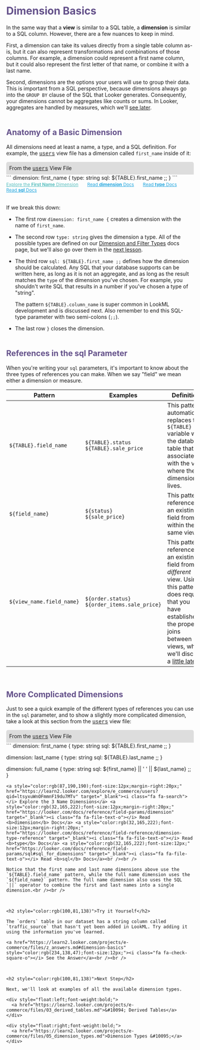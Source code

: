 <h1 style="color:rgb(100,81,138)">Dimension Basics</h1>

In the same way that a **view** is similar to a SQL table, a **dimension** is similar to a SQL column. However, there are a few nuances to keep in mind.

First, a dimension can take its values directly from a single table column as-is, but it can also represent transformations and combinations of those columns. For example, a dimension could represent a first name column, but it could also represent the first letter of that name, or combine it with a last name.

Second, dimensions are the options your users will use to group their data. This is important from a SQL perspective, because dimensions always go into the `GROUP BY` clause of the SQL that Looker generates. Consequently, your dimensions cannot be aggregates like counts or sums. In Looker, aggregates are handled by measures, which we'll [see later](https://learn2.looker.com/projects/e-commerce/files/08_measure_basics.md).<br /><br />



<h2 style="color:rgb(100,81,138)">Anatomy of a Basic Dimension</h2>

All dimensions need at least a name, a type, and a SQL definition.  For example, the <a href="https://learn2.looker.com/projects/e-commerce/files/users.view.lkml" style="font-family:Monaco,Menlo,Consolas,Courier New,monospace;">users</a> view file has a dimension called `first_name` inside of it:

<div style="border-radius:5px 5px 0 0;padding:8px;background-color:rgb(221,221,221);">
 From the <a href="https://learn2.looker.com/projects/e-commerce/files/users.view.lkml" style="font-family:Monaco,Menlo,Consolas,Courier New,monospace;">users</a> View File</a>
</div>
```
dimension: first_name {
  type: string
  sql: ${TABLE}.first_name ;;
}
```
<a style="color:rgb(87,190,190);font-size:12px;margin-right:20px;" href="https://learn2.looker.com/explore/e_commerce/users?qid=jtPswL67nirLQVwtX0qhmT" target="_blank"><i class="fa fa-search"></i> Explore the <b>First Name</b> Dimension</a> <a style="color:rgb(32,165,222);font-size:12px;margin-right:20px;" href="https://looker.com/docs/reference/field-params/dimension" target="_blank"><i class="fa fa-file-text-o"></i> Read <b>dimension</b> Docs</a> <a style="color:rgb(32,165,222);font-size:12px;margin-right:20px;" href="https://looker.com/docs/reference/field-reference/dimension-type-reference" target="_blank"><i class="fa fa-file-text-o"></i> Read <b>type</b> Docs</a> <a style="color:rgb(32,165,222);font-size:12px;" href="https://looker.com/docs/reference/field-params/sql#sql_for_dimensions" target="_blank"><i class="fa fa-file-text-o"></i> Read <b>sql</b> Docs</a><br /><br />

If we break this down:

+ The first row `dimension: first_name {` creates a dimension with the name of `first_name`.

+ The second row `type: string` gives the dimension a type. All of the possible types are defined on our [Dimension and Filter Types](https://looker.com/docs/reference/field-reference/dimension-type-reference) docs page, but we'll also go over them in the [next lesson](https://learn2.looker.com/projects/e-commerce/files/05_dimension_types.md).

+ The third row `sql: ${TABLE}.first_name ;;` defines how the dimension should be calculated. Any SQL that your database supports can be written here, as long as it is not an aggregate, and as long as the result matches the `type` of the dimension you've chosen. For example, you shouldn't write SQL that results in a number if you've chosen a type of "string".

  The pattern `${TABLE}.column_name` is super common in LookML development and is discussed next. Also remember to end this SQL-type parameter with two semi-colons (`;;`).

+ The last row `}` closes the dimension.<br /><br />



<h2 style="color:rgb(100,81,138)">References in the sql Parameter</h2>

When you're writing your `sql` parameters, it's important to know about the three types of references you can make. When we say "field" we mean either a dimension or measure.

Pattern | Examples | Definition
--------|----------|-----------
`${TABLE}.field_name` | `${TABLE}.status`<br />`${TABLE}.sale_price` | This pattern automatically replaces the `${TABLE}` variable with the database table that is associated with the view where the dimension lives.
`${field_name}` | `${status}`<br />`${sale_price}` | This pattern references an existing field from within the same view.
`${view_name.field_name}` | `${order.status}`<br />`${order_items.sale_price}` | This pattern references an existing field from a *different* view. Using this pattern does require that you have established the proper joins between views, which we'll discuss a [little later](https://learn2.looker.com/projects/e-commerce/files/12_explore_basics.md).

<br />



<h2 style="color:rgb(100,81,138)">More Complicated Dimensions</h2>

Just to see a quick example of the different types of references you can use in the `sql` parameter, and to show a slightly more complicated dimension, take a look at this section from the <a href="https://learn2.looker.com/projects/e-commerce/files/users.view.lkml" style="font-family:Monaco,Menlo,Consolas,Courier New,monospace;">users</a> view file:

<div style="border-radius:5px 5px 0 0;padding:8px;background-color:rgb(221,221,221);">
 From the <a href="https://learn2.looker.com/projects/e-commerce/files/users.view.lkml" style="font-family:Monaco,Menlo,Consolas,Courier New,monospace;">users</a> View File</a>
</div>
```
dimension: first_name {
  type: string
  sql: ${TABLE}.first_name ;;
}

dimension: last_name {
  type: string
  sql: ${TABLE}.last_name ;;
}

dimension: full_name {
  type: string
  sql: ${first_name} || ' ' || ${last_name} ;;
}
```
<a style="color:rgb(87,190,190);font-size:12px;margin-right:20px;" href="https://learn2.looker.com/explore/e_commerce/users?qid=ltsyxuWnOFmmnF19du7MTv" target="_blank"><i class="fa fa-search"></i> Explore the 3 Name Dimensions</a> <a style="color:rgb(32,165,222);font-size:12px;margin-right:20px;" href="https://looker.com/docs/reference/field-params/dimension" target="_blank"><i class="fa fa-file-text-o"></i> Read <b>dimension</b> Docs</a> <a style="color:rgb(32,165,222);font-size:12px;margin-right:20px;" href="https://looker.com/docs/reference/field-reference/dimension-type-reference" target="_blank"><i class="fa fa-file-text-o"></i> Read <b>type</b> Docs</a> <a style="color:rgb(32,165,222);font-size:12px;" href="https://looker.com/docs/reference/field-params/sql#sql_for_dimensions" target="_blank"><i class="fa fa-file-text-o"></i> Read <b>sql</b> Docs</a><br /><br />

Notice that the first name and last name dimensions above use the `${TABLE}.field_name` pattern, while the full name dimension uses the `${field_name}` pattern. The full name dimension also uses the SQL `||` operator to combine the first and last names into a single dimension.<br /><br />



<h2 style="color:rgb(100,81,138)">Try it Yourself</h2>

The `orders` table in our dataset has a string column called `traffic_source` that hasn't yet been added in LookML. Try adding it using the information you've learned.

<a href="https://learn2.looker.com/projects/e-commerce/files/z_answers.md#dimension-basics" style="color:rgb(234,138,47);font-size:12px;"><i class="fa fa-check-square-o"></i> See the Answer</a><br /><br />



<h2 style="color:rgb(100,81,138)">Next Step</h2>

Next, we'll look at examples of all the available dimension types.

<div style="float:left;font-weight:bold;">
  <a href="https://learn2.looker.com/projects/e-commerce/files/03_derived_tables.md">&#10094; Derived Tables</a>
</div>

<div style="float:right;font-weight:bold;">
  <a href="https://learn2.looker.com/projects/e-commerce/files/05_dimension_types.md">Dimension Types &#10095;</a>
</div>

